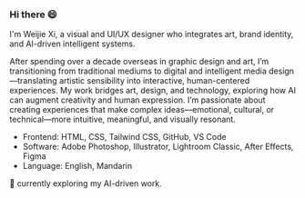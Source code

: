 ### Hi there 😄

I'm Weijie Xi, a visual and UI/UX designer who integrates art, brand identity, and AI-driven intelligent systems.

After spending over a decade overseas in graphic design and art, I’m transitioning from traditional mediums to digital and intelligent media design—translating artistic sensibility into interactive, human-centered experiences. My work bridges art, design, and technology, exploring how AI can augment creativity and human expression. I’m passionate about creating experiences that make complex ideas—emotional, cultural, or technical—more intuitive, meaningful, and visually resonant. 

- Frontend: HTML, CSS, Tailwind CSS, GitHub, VS Code
- Software: Adobe Photoshop, Illustrator, Lightroom Classic, After Effects, Figma
- Language: English, Mandarin

🌱 currently exploring my AI-driven work.
